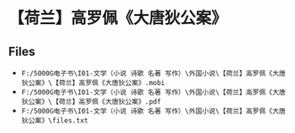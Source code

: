 # 【荷兰】高罗佩《大唐狄公案》

## Files

- `F:/5000G电子书\I01-文学（小说 诗歌 名著 写作）\外国小说\【荷兰】高罗佩《大唐狄公案》\【荷兰】高罗佩《大唐狄公案》.mobi`
- `F:/5000G电子书\I01-文学（小说 诗歌 名著 写作）\外国小说\【荷兰】高罗佩《大唐狄公案》\【荷兰】高罗佩《大唐狄公案》.pdf`
- `F:/5000G电子书\I01-文学（小说 诗歌 名著 写作）\外国小说\【荷兰】高罗佩《大唐狄公案》\files.txt`
